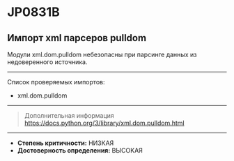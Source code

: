 # JP0831B
## Импорт xml парсеров pulldom
Модули xml.dom.pulldom небезопасны при парсинге данных из недоверенного источника.


---
Список проверяемых импортов:

* xml.dom.pulldom

---
> Дополнительная информация
> <https://docs.python.org/3/library/xml.dom.pulldom.html>
---
* __Степень критичности:__ НИЗКАЯ
* __Достоверность определения:__ ВЫСОКАЯ
